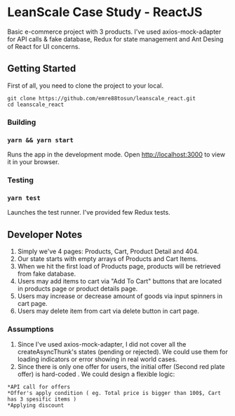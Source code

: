 # LeanScale Case Study - ReactJS

Basic e-commerce project with 3 products. I've used axios-mock-adapter for API calls & fake database, Redux for state management and Ant Desing of React for UI concerns.

## Getting Started

First of all, you need to clone the project to your local.

```
git clone https://github.com/emre88tosun/leanscale_react.git
cd leanscale_react
```

### Building

### `yarn && yarn start`

Runs the app in the development mode.
Open [http://localhost:3000](http://localhost:3000) to view it in your browser.

### Testing

### `yarn test`

Launches the test runner. I've provided few Redux tests.

## Developer Notes

1. Simply we've 4 pages: Products, Cart, Product Detail and 404.
2. Our state starts with empty arrays of Products and Cart Items.
3. When we hit the first load of Products page, products will be retrieved from fake database.
4. Users may add items to cart via "Add To Cart" buttons that are located in products page or product details page.
5. Users may increase or decrease amount of goods via input spinners in cart page.
6. Users may delete item from cart via delete button in cart page.

### Assumptions

1. Since I've used axios-mock-adapter, I did not cover all the createAsyncThunk's states (pending or rejected). We could use them for loading indicators or error showing in real world cases.
2. Since there is only one offer for users, the initial offer (Second red plate offer) is hard-coded . We could design a flexible logic:
```
*API call for offers
*Offer's apply condition ( eg. Total price is bigger than 100$, Cart has 3 spesific items )
*Applying discount
```
